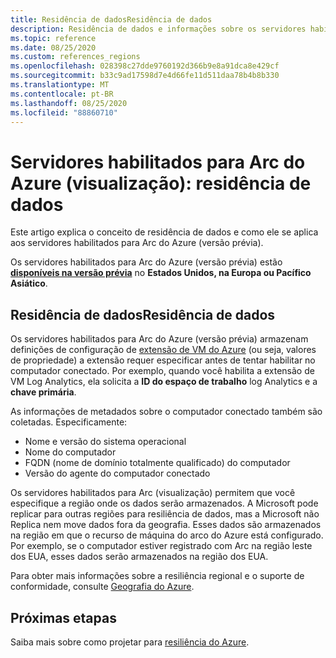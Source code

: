 ```yaml
---
title: Residência de dadosResidência de dados
description: Residência de dados e informações sobre os servidores habilitados para Arc do Azure (visualização).
ms.topic: reference
ms.date: 08/25/2020
ms.custom: references_regions
ms.openlocfilehash: 028398c27dde9760192d366b9e8a91dca8e429cf
ms.sourcegitcommit: b33c9ad17598d7e4d66fe11d511daa78b4b8b330
ms.translationtype: MT
ms.contentlocale: pt-BR
ms.lasthandoff: 08/25/2020
ms.locfileid: "88860710"
---
```

# <a name="azure-arc-enabled-servers-preview-data-residency"></a>Servidores habilitados para Arc do Azure (visualização): residência de dados

Este artigo explica o conceito de residência de dados e como ele se aplica aos servidores habilitados para Arc do Azure (versão prévia).

Os servidores habilitados para Arc do Azure (versão prévia) estão **[disponíveis na versão prévia](https://azure.microsoft.com/global-infrastructure/services/?products=azure-arc)** no **Estados Unidos, na Europa ou Pacífico Asiático**.

## <a name="data-residency"></a>Residência de dadosResidência de dados

Os servidores habilitados para Arc do Azure (versão prévia) armazenam definições de configuração de [extensão de VM do Azure](manage-vm-extensions.md) (ou seja, valores de propriedade) a extensão requer especificar antes de tentar habilitar no computador conectado. Por exemplo, quando você habilita a extensão de VM Log Analytics, ela solicita a **ID do espaço de trabalho** log Analytics e a **chave primária**.

As informações de metadados sobre o computador conectado também são coletadas. Especificamente:

* Nome e versão do sistema operacional
* Nome do computador
* FQDN (nome de domínio totalmente qualificado) do computador
* Versão do agente do computador conectado

Os servidores habilitados para Arc (visualização) permitem que você especifique a região onde os dados serão armazenados. A Microsoft pode replicar para outras regiões para resiliência de dados, mas a Microsoft não Replica nem move dados fora da geografia. Esses dados são armazenados na região em que o recurso de máquina do arco do Azure está configurado. Por exemplo, se o computador estiver registrado com Arc na região leste dos EUA, esses dados serão armazenados na região dos EUA.

Para obter mais informações sobre a resiliência regional e o suporte de conformidade, consulte [Geografia do Azure](https://azure.microsoft.com/global-infrastructure/geographies/).

## <a name="next-steps"></a>Próximas etapas

Saiba mais sobre como projetar para [resiliência do Azure](/architecture/reliability/architect).